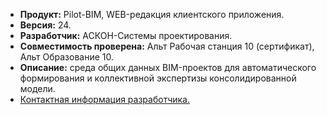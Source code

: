 * **Продукт:** Pilot-BIM, WEB-редакция клиентского приложения.
* **Версия:** 24.
* **Разработчик:** АСКОН-Системы проектирования.
* **Совместимость проверена:** Альт Рабочая станция 10 (сертификат), Альт Образование 10.
* **Описание:** среда общих данных BIM-проектов для автоматического формирования и коллективной экспертизы консолидированной модели.
* [Контактная информация разработчика.](https://ascon.ru/)
